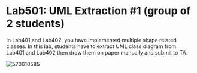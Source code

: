 ﻿# Lab501: UML Extraction #1 (group of 2 students)

In Lab401 and Lab402, you have implemented multiple shape related classes.
In this lab, students have to extract UML class diagram from Lab401 and Lab402 
then draw them on paper manually and submit to TA.

![570610585](https://drive.google.com/open?id=0B3awgM8WbD2UUzc4dDk1alQ4aGs)
